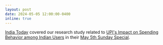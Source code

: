 ```yaml
---
layout: post
date: 2024-05-05 12:00:00-0400
inline: true
---
```


<a href="https://www.indiatoday.in/sunday-special/story/upi-payment-making-indians-spend-more-overspend-save-money-transactions-2535363-2024-05-05">
India Today</a>
covered our research study related to <a href="https://arxiv.org/abs/2401.09937">UPI's 
Impact on Spending Behavior among 
Indian Users</a> in their <a href="https://www.indiatoday.
in/sunday-special/story/upi-payment-making-indians-spend-more-overspend-save-money-transactions-2535363-2024-05-05">
May 5th Sunday Special</a>.
